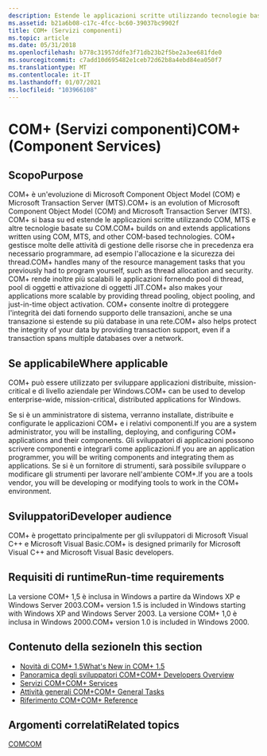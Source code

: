 ```yaml
---
description: Estende le applicazioni scritte utilizzando tecnologie basate su COM.
ms.assetid: b21a6b08-c17c-4fcc-bc60-39037bc9902f
title: COM+ (Servizi componenti)
ms.topic: article
ms.date: 05/31/2018
ms.openlocfilehash: b778c31957ddfe3f71db23b2f5be2a3ee681fde0
ms.sourcegitcommit: c7add10d695482e1ceb72d62b8a4ebd84ea050f7
ms.translationtype: MT
ms.contentlocale: it-IT
ms.lasthandoff: 01/07/2021
ms.locfileid: "103966108"
---
```

# <a name="com-component-services"></a><span data-ttu-id="630c8-103">COM+ (Servizi componenti)</span><span class="sxs-lookup"><span data-stu-id="630c8-103">COM+ (Component Services)</span></span>

## <a name="purpose"></a><span data-ttu-id="630c8-104">Scopo</span><span class="sxs-lookup"><span data-stu-id="630c8-104">Purpose</span></span>

<span data-ttu-id="630c8-105">COM+ è un'evoluzione di Microsoft Component Object Model (COM) e Microsoft Transaction Server (MTS).</span><span class="sxs-lookup"><span data-stu-id="630c8-105">COM+ is an evolution of Microsoft Component Object Model (COM) and Microsoft Transaction Server (MTS).</span></span> <span data-ttu-id="630c8-106">COM+ si basa su ed estende le applicazioni scritte utilizzando COM, MTS e altre tecnologie basate su COM.</span><span class="sxs-lookup"><span data-stu-id="630c8-106">COM+ builds on and extends applications written using COM, MTS, and other COM-based technologies.</span></span> <span data-ttu-id="630c8-107">COM+ gestisce molte delle attività di gestione delle risorse che in precedenza era necessario programmare, ad esempio l'allocazione e la sicurezza dei thread.</span><span class="sxs-lookup"><span data-stu-id="630c8-107">COM+ handles many of the resource management tasks that you previously had to program yourself, such as thread allocation and security.</span></span> <span data-ttu-id="630c8-108">COM+ rende inoltre più scalabili le applicazioni fornendo pool di thread, pool di oggetti e attivazione di oggetti JIT.</span><span class="sxs-lookup"><span data-stu-id="630c8-108">COM+ also makes your applications more scalable by providing thread pooling, object pooling, and just-in-time object activation.</span></span> <span data-ttu-id="630c8-109">COM+ consente inoltre di proteggere l'integrità dei dati fornendo supporto delle transazioni, anche se una transazione si estende su più database in una rete.</span><span class="sxs-lookup"><span data-stu-id="630c8-109">COM+ also helps protect the integrity of your data by providing transaction support, even if a transaction spans multiple databases over a network.</span></span>

## <a name="where-applicable"></a><span data-ttu-id="630c8-110">Se applicabile</span><span class="sxs-lookup"><span data-stu-id="630c8-110">Where applicable</span></span>

<span data-ttu-id="630c8-111">COM+ può essere utilizzato per sviluppare applicazioni distribuite, mission-critical e di livello aziendale per Windows.</span><span class="sxs-lookup"><span data-stu-id="630c8-111">COM+ can be used to develop enterprise-wide, mission-critical, distributed applications for Windows.</span></span>

<span data-ttu-id="630c8-112">Se si è un amministratore di sistema, verranno installate, distribuite e configurate le applicazioni COM+ e i relativi componenti.</span><span class="sxs-lookup"><span data-stu-id="630c8-112">If you are a system administrator, you will be installing, deploying, and configuring COM+ applications and their components.</span></span> <span data-ttu-id="630c8-113">Gli sviluppatori di applicazioni possono scrivere componenti e integrarli come applicazioni.</span><span class="sxs-lookup"><span data-stu-id="630c8-113">If you are an application programmer, you will be writing components and integrating them as applications.</span></span> <span data-ttu-id="630c8-114">Se si è un fornitore di strumenti, sarà possibile sviluppare o modificare gli strumenti per lavorare nell'ambiente COM+.</span><span class="sxs-lookup"><span data-stu-id="630c8-114">If you are a tools vendor, you will be developing or modifying tools to work in the COM+ environment.</span></span>

## <a name="developer-audience"></a><span data-ttu-id="630c8-115">Sviluppatori</span><span class="sxs-lookup"><span data-stu-id="630c8-115">Developer audience</span></span>

<span data-ttu-id="630c8-116">COM+ è progettato principalmente per gli sviluppatori di Microsoft Visual C++ e Microsoft Visual Basic.</span><span class="sxs-lookup"><span data-stu-id="630c8-116">COM+ is designed primarily for Microsoft Visual C++ and Microsoft Visual Basic developers.</span></span>

## <a name="run-time-requirements"></a><span data-ttu-id="630c8-117">Requisiti di runtime</span><span class="sxs-lookup"><span data-stu-id="630c8-117">Run-time requirements</span></span>

<span data-ttu-id="630c8-118">La versione COM+ 1,5 è inclusa in Windows a partire da Windows XP e Windows Server 2003.</span><span class="sxs-lookup"><span data-stu-id="630c8-118">COM+ version 1.5 is included in Windows starting with Windows XP and Windows Server 2003.</span></span> <span data-ttu-id="630c8-119">La versione COM+ 1,0 è inclusa in Windows 2000.</span><span class="sxs-lookup"><span data-stu-id="630c8-119">COM+ version 1.0 is included in Windows 2000.</span></span>

## <a name="in-this-section"></a><span data-ttu-id="630c8-120">Contenuto della sezione</span><span class="sxs-lookup"><span data-stu-id="630c8-120">In this section</span></span>

-   [<span data-ttu-id="630c8-121">Novità di COM+ 1,5</span><span class="sxs-lookup"><span data-stu-id="630c8-121">What's New in COM+ 1.5</span></span>](what-s-new-in-com--1-5.md)
-   [<span data-ttu-id="630c8-122">Panoramica degli sviluppatori COM+</span><span class="sxs-lookup"><span data-stu-id="630c8-122">COM+ Developers Overview</span></span>](com--developers-overview.md)
-   [<span data-ttu-id="630c8-123">Servizi COM+</span><span class="sxs-lookup"><span data-stu-id="630c8-123">COM+ Services</span></span>](com--services.md)
-   [<span data-ttu-id="630c8-124">Attività generali COM+</span><span class="sxs-lookup"><span data-stu-id="630c8-124">COM+ General Tasks</span></span>](com--general-tasks.md)
-   [<span data-ttu-id="630c8-125">Riferimento COM+</span><span class="sxs-lookup"><span data-stu-id="630c8-125">COM+ Reference</span></span>](com--reference.md)

## <a name="related-topics"></a><span data-ttu-id="630c8-126">Argomenti correlati</span><span class="sxs-lookup"><span data-stu-id="630c8-126">Related topics</span></span>

<dl> <dt>

[<span data-ttu-id="630c8-127">COM</span><span class="sxs-lookup"><span data-stu-id="630c8-127">COM</span></span>](/windows/desktop/com/component-object-model--com--portal)
</dt> </dl>

 

 
